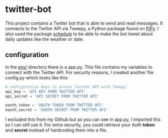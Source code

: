 # twitter-bot
This project contains a Twitter bot that is able to send and read messages. It connects to the Twitter API via Tweepy, a Python package found on [PiPy](https://pypi.org/project/tweepy/). I also used the package [schedule](https://pypi.org/project/schedule/) to be able to make the bot tweet about daily updates like the weather or date.

## configuration
In the [env/](https://github.com/rickvoermans/twitter-bot/tree/master/env) directory there is a app.py. This file contains my variables to connect with the Twitter API. For security reasons, I created another file config.py which looks like this:

```python
# configuration keys to access Twitter API with Tweepy
api_key = 'API KEY FROM TWITTER API'
api_secret = 'API SECRET FROM TWITTER API'

oauth_token = 'OAUTH TOKEN FROM TWITTER API'
oauth_secret = 'OAUTH SECRET FROM TWITTER API'
```

I excluded this from my Github but as you can see in app.py, I imported this so I can still use it. For extra security, you could retrieve your Auth **token** and **secret** instead of hardcoding them into a file. 